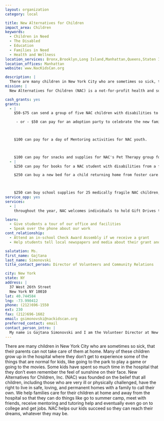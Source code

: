 ```yaml
---
layout: organization
category: local

title: New Alternatives for Children
impact_area: Children
keywords: 
  - Children in Need
  - The Disabled
  - Education
  - Families in Need
  - Health and Wellness
location_services: Bronx,Brooklyn,Long Island,Manhattan,Queens,Staten Island,Greater New York
location_offices: Manhattan
website: www.NacKidsCan.org

description: |
  There are many children in New York City who are sometimes so sick, that their parents can not take care of them at home.  Many of these children grow up in the hospital where they don’t get to experience some of the things that are normal for kids, like going to the park to play a game or going to the movies.  Some kids have spent so much time in the hospital that they don’t even remember the feel of sunshine on their face.  New Alternatives for Children, Inc. (NAC) was founded on the belief that all children, including those who are very ill or physically challenged, have the right to live in safe, loving, and permanent homes with a family to call their own.  We help families care for their children at home and away from the hospital so that they can do things like go to summer camp, meet with friends, receive mentoring and tutoring help and eventually even go on to college and get jobs.  NAC helps our kids succeed so they can reach their dreams, whatever they may be.
mission: |
  New Alternatives for Children (NAC) is a not-for-profit health and social services agency whose exclusive mission is to serve children with disabilities and their families. We provide comprehensive health and social services to support family preservation, reunification, or adoption. NAC facilitates the timely discharge of children with disabilities from hospitals, where they may have lived well beyond medical need. Within the community, our goal is to provide and coordinate comprehensive services for our clients' physical, social, educational, recreational and healthcare needs. Comprehensive health and social services are offered through two major program divisions at NAC: the Preventive Services Program and the Foster Care and Adoption Program.

cash_grants: yes
grants: 
  - |
    $50-$75 can send a group of five NAC children with disabilities to a museum on a Saturday

     - or - $50 can pay for an adoption party to celebrate the new family created for a child who has been in foster care.

    

    $100 can pay for a day of Mentoring activities for NAC youth.

    

    $100 can pay for snacks and supplies for NAC's Pet Therapy group for a month.
  - |
    $250 can pay for books for a NAC student with disabilities from a family living in poverty, who is beginning their first semester at college, - or - 

    $250 can buy a new bed for a child returning home from foster care.

    

    $250 can buy school supplies for 25 medically fragile NAC children, many of whom are also living in poverty.
service_opp: yes
services: 
  - |
    throughout the year, NAC welcomes individuals to hold Gift Drives to benefit NAC's children and families.  Examples include our Camp Supply Drive, School Supply Drive, Book Drive, and Holiday Gift Drive.  Many of NAC's children would not receive gifts during the holidays if it weren't for the generous donations of outside groups and individuals. In addition our supply drives are critical for ensuring that our children receive the basic tools they need for success in live.

learn: 
  - Give students a tour of our office and facilities
  - Speak over the phone about our work
cont_relationship: 
  - Attend an in-school Check Award Assembly if we receive a grant
  - Help students tell local newspapers and media about their grant and/or project with us

salutation: Ms.
first_name: Gajtana
last_name: Simonovski
title_contact_person: Director of Volunteers and Community Relations

city: New York
state: NY
address: |
  37 West 26th Street  
  New York NY 10010
lat: 40.744584
lng: -73.990412
phone: (212)696-1550
ext: 230
fax: (212)696-1602
email: gsimonovski@nackidscan.org
preferred_contact: email
contact_person_intro: |
  My name is Gajtana Simonovski and I am the Volunteer Director at New Alternatives For Children.  I have worked at NAC since October, 2011.   NAC has been lucky enough to receive three grants from Common Cents.  The monies we received have helped us improve the lives of disabled children by sending them to camp, funding activities such as holiday parties, and paying for adoption parties.  Your generous donations truly help make a difference.  We look forward to future opportunities to collaborate on behalf of the children with disabilities and/or chronic illnesses that are served by NAC.  We appreciate your continued support.
---
```

There are many children in New York City who are sometimes so sick, that their parents can not take care of them at home.  Many of these children grow up in the hospital where they don’t get to experience some of the things that are normal for kids, like going to the park to play a game or going to the movies.  Some kids have spent so much time in the hospital that they don’t even remember the feel of sunshine on their face.  New Alternatives for Children, Inc. (NAC) was founded on the belief that all children, including those who are very ill or physically challenged, have the right to live in safe, loving, and permanent homes with a family to call their own.  We help families care for their children at home and away from the hospital so that they can do things like go to summer camp, meet with friends, receive mentoring and tutoring help and eventually even go on to college and get jobs.  NAC helps our kids succeed so they can reach their dreams, whatever they may be.